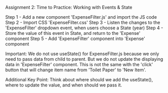 Assignment 2: Time to Practice: Working with Events & State

Step 1 - Add a new component 'ExpenseFilter.js' and import the JS code
Step 2 - Import CSS 'ExpenseFilter.css'
Step 3 - Listen the changes to the 'ExpenseFilter' dropdown event, when users choose a State (year)
Step 4 - Store the value of this event in State, and return to the 'Expense' component
Step 5 - Add 'ExpenseFilter' component into 'Expense' component

Important:
We do not use useState() for ExpenseFilter.js because we only need to pass data from child to parent.
But we do not update the displaying data in 'ExpenseFilter' component.
This is not the same with the 'click' button that will change item name from 'Toilet Paper' to 'New Item'.

Additional Key Point:
Think about where should we add the useState(), where to update the value, and when should we pass it.
